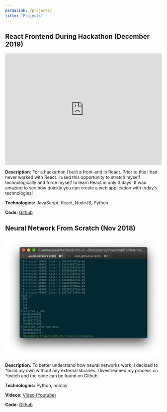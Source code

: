 ```yaml
---
permalink: /projects/
title: "Projects"
---
```


## React Frontend During Hackathon (December 2019) 

<div style='position:relative; padding-bottom:calc(62.50% + 44px)'><iframe src='https://gfycat.com/ifr/FarHugeAmericanrobin' frameborder='0' scrolling='no' width='100%' height='100%' style='position:absolute;top:0;left:0;' allowfullscreen></iframe></div>

**Description:** For a hackathon I built a front-end in React. Prior to this I had never worked with React. I used this opportunity to stretch myself technologically and force myself to learn React in only 3 days! It was amazing to see how quickly you can create a web application with today's technologies! 

**Technologies:** JavaScript, React, NodeJS, Python

**Code:** [Github]()

## Neural Network From Scratch (Nov 2018) 

<img src="/assets/teasers/project-neural-network2.png">

**Description:** To better understand how neural networks work, I decided to
*build my own without any external libraries. I livestreamed my process on
*twitch and the code can be found on Github.

**Technologies:** Python, numpy

**Videos:** [Video (Youtube)](https://youtu.be/QFqBZuiHYk0?t=1064) 

**Code:** [Github]()
